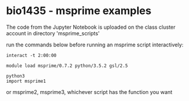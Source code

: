 # bio1435 - msprime examples

The code from the Jupyter Notebook is uploaded on the class cluster account in directory 'msprime_scripts'



run the commands below before running an msprime script interactively:
~~~
interact -t 2:00:00

module load msprime/0.7.2 python/3.5.2 gsl/2.5

python3
import msprime1
~~~
or msprime2, msprime3, whichever script has the function you want
